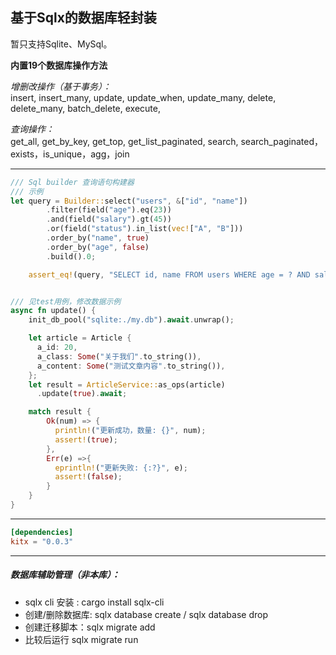 ## 基于Sqlx的数据库轻封装

暂只支持Sqlite、MySql。

**内置19个数据库操作方法**  

*增删改操作（基于事务）：*  
insert, insert_many, update, update_when, update_many, delete, delete_many, batch_delete, execute,  

*查询操作：*  
get_all, get_by_key, get_top, get_list_paginated, search, search_paginated，exists，is_unique，agg，join

---------------------

```rust
/// Sql builder 查询语句构建器
/// 示例
let query = Builder::select("users", &["id", "name"])
        .filter(field("age").eq(23))
        .and(field("salary").gt(45))
        .or(field("status").in_list(vec!["A", "B"]))
        .order_by("name", true)
        .order_by("age", false)
        .build().0;

    assert_eq!(query, "SELECT id, name FROM users WHERE age = ? AND salary > ? OR status IN (?, ?) ORDER BY name ASC, age DESC");


/// 见test用例，修改数据示例
async fn update() {
    init_db_pool("sqlite:./my.db").await.unwrap();

    let article = Article {
      a_id: 20,
      a_class: Some("关于我们".to_string()),
      a_content: Some("测试文章内容".to_string()),
    };
    let result = ArticleService::as_ops(article)
      .update(true).await;

    match result {
        Ok(num) => {
          println!("更新成功，数量: {}", num);
          assert!(true);
        },
        Err(e) =>{
          eprintln!("更新失败: {:?}", e);
          assert!(false);
        }
    }
} 
```

--------------------

```toml
[dependencies]
kitx = "0.0.3"

```

---------------------
##### 数据库辅助管理（非本库）：

* sqlx cli 安装 : cargo install sqlx-cli  
* 创建/删除数据库: sqlx database create / sqlx database drop  
* 创建迁移脚本：sqlx migrate add <name>  
* 比较后运行  sqlx migrate run  
